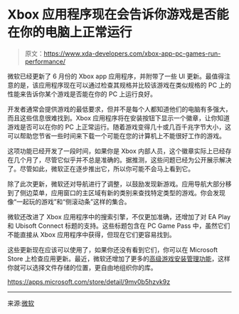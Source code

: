 # Xbox 应用程序现在会告诉你游戏是否能在你的电脑上正常运行

> 原文：<https://www.xda-developers.com/xbox-app-pc-games-run-performance/>

微软已经更新了 6 月份的 Xbox app 应用程序，并附带了一些 UI 更新。最值得注意的是，该应用程序现在可以通过检查其规格并比较该游戏在类似规格的 PC 上的性能来告诉你某个游戏是否能在你的 PC 上运行良好。

开发者通常会提供游戏的最低要求，但并不是每个人都知道他们的电脑有多强大，而且这些信息很难找到。Xbox 应用程序将在安装按钮下显示一个徽章，让你知道游戏是否可以在你的 PC 上正常运行。随着游戏变得几十或几百千兆字节大小，这可以帮助您节省一些时间来下载一个可能在您的计算机上不能很好工作的游戏。

这项功能已经开发了一段时间，如果你是 Xbox 内部人员，这个徽章实际上已经存在几个月了，尽管它似乎并不总是准确的。据推测，这些问题已经为公开展示解决了。尽管如此，微软正在逐步推出它，所以你可能不会马上看到它。

除了此次更新，微软还对导航进行了调整，以鼓励发现新游戏。应用导航大部分移到了侧边菜单，应用窗口的主区域有新的类别来查找特定类型的游戏。你会发现像“一起玩的游戏”和“侧滚动条”这样的集合。

微软还改进了 Xbox 应用程序中的搜索引擎，不仅更加准确，还增加了对 EA Play 和 Ubisoft Connect 标题的支持。这些标题包含在 PC Game Pass 中，虽然它们不能直接从 Xbox 应用程序中获得，但现在它们更容易找到。

这些更新现在应该可以使用了，如果你还没有看到它们，你可以在 Microsoft Store 上检查应用更新。最近，微软还增加了更多的[高级游戏安装管理功能](https://www.xda-developers.com/xbox-app-preview-pc-advanced-install-features/)，这样你就可以选择文件存储的位置，更自由地组织你的库。

https://apps.microsoft.com/store/detail/9mv0b5hzvk9z

* * *

来源:[微软](https://news.xbox.com/en-us/2022/06/16/june-updates-for-the-xbox-app-on-pc/)